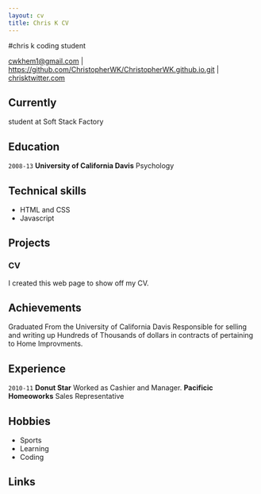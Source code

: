 ```yaml
---
layout: cv
title: Chris K CV
---
```



#chris k
coding student

<div id="webaddress">
<a href="mailto:">cwkhem1@gmail.com</a>
|
<i class="fa fa-github"></i> <a href="http://github.com/">https://github.com/ChristopherWK/ChristopherWK.github.io.git</a>
|
<i class="fa fa-twitter"></i> <a href="http://twitter.com/">chrisktwitter.com</a>
</div>


## Currently

student at Soft Stack Factory

## Education

`2008-13`
__University of California Davis__ Psychology

## Technical skills

* HTML and CSS
* Javascript

## Projects

### CV

I created this web page to show off my CV.  

## Achievements
Graduated From the University of California Davis
Responsible for selling and writing up Hundreds of Thousands of dollars in contracts  of pertaining to Home Improvments.



## Experience

`2010-11`
__Donut Star__ 
 Worked as Cashier and Manager. 
 __Pacificic Homeoworks__ 
 Sales Representative

## Hobbies

* Sports
* Learning
* Coding

## Links


